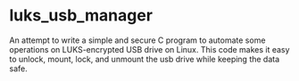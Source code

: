 # luks_usb_manager
An attempt to write a simple and secure C program to automate some operations on LUKS-encrypted USB drive on Linux. This code makes it easy to unlock, mount, lock, and unmount the usb drive while keeping the data safe.

